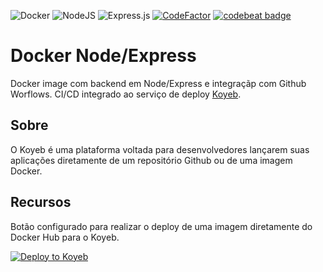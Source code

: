 ![Docker](https://img.shields.io/badge/docker-%230db7ed.svg?style=flat&logo=docker&logoColor=white) ![NodeJS](https://img.shields.io/badge/node.js-6DA55F?style=flat&logo=node.js&logoColor=white) ![Express.js](https://img.shields.io/badge/express.js-%23404d59.svg?style=flat&logo=express&logoColor=%2361DAFB) [![CodeFactor](https://www.codefactor.io/repository/github/marckesin/docker-node-express/badge)](https://www.codefactor.io/repository/github/marckesin/docker-node-express) [![codebeat badge](https://codebeat.co/badges/f92d1bc6-9b5d-4e51-a44b-4cb338c36919)](https://codebeat.co/projects/github-com-marckesin-docker-node-express-main)

# Docker Node/Express

Docker image com backend em Node/Express e integraçãp com Github Worflows. CI/CD integrado ao serviço de deploy [Koyeb](https://www.koyeb.com/).

## Sobre

O Koyeb é uma plataforma voltada para desenvolvedores lançarem suas aplicações diretamente de um repositório Github ou de uma imagem Docker.

## Recursos

Botão configurado para realizar o deploy de uma imagem diretamente do Docker Hub para o Koyeb.

[![Deploy to Koyeb](https://www.koyeb.com/static/images/deploy/button.svg)](https://app.koyeb.com/deploy?type=docker&image=docker.io/thenumberone/node-express&name=docker-node-express&ports=3000;http;/)
